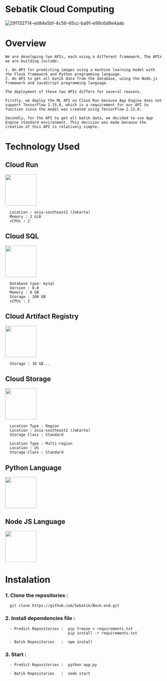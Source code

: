 # Sebatik Cloud Computing
![291132714-ed84e5bf-4c56-45cc-ba91-e99c6d8e4aab](https://github.com/Sebatik/Backend/assets/139910446/d2081f8b-56e5-4b31-ac7c-6377b6fd8f8a)

# Overview
```
We are developing two APIs, each using a different framework. The APIs we are building include:

1. An API for predicting images using a machine learning model with the Flask framework and Python programming language.
2. An API to get all batik data from the database, using the Node.js framework and JavaScript programming language.

The deployment of these two APIs differs for several reasons. 

Firstly, we deploy the ML API on Cloud Run because App Engine does not support TensorFlow 2.15.0, which is a requirement for our API to function since the model was created using TensorFlow 2.15.0.

Secondly, for the API to get all batik data, we decided to use App Engine standard environment. This decision was made because the creation of this API is relatively simple.
```

# Technology Used
## Cloud Run
<img src="https://github.com/Sebatik/Back-end/assets/139910446/29aa9e61-808d-4e69-a895-26c8084324cb" width="100px">

``` 
  Location : asia-southeast2 (Jakarta) 
  Memory : 2 GiB 
  vCPUs : 2 
```

## Cloud SQL
<img src="https://github.com/Sebatik/Back-end/assets/139910446/ffce3e5b-c850-4f59-bfed-a34f19d18ad5" width="100px">

``` 
  Database type: mysql
  Version : 8.0 
  Memory : 8 GB 
  Storage : 100 GB 
  vCPUs : 2
```

## Cloud Artifact Registry
<img src="https://github.com/Sebatik/Back-end/assets/139910446/a4c5f82c-da4b-4144-8028-ff3a0ca90b67" width="100px">

``` 
  Storage : 10 GB...
```

## Cloud Storage
<img src="https://github.com/Sebatik/Back-end/assets/139910446/c0e17ab2-3069-4d72-beb8-8f10f9d8fce8" width="100px">

``` 
  Location Type : Region 
  Location : asia-southeast2 (Jakarta)
  Storage Class : Standard

  Location Type : Multi-region
  Location : US
  Storage Class : Standard
```
## Python Language
<img src="https://github.com/Sebatik/Back-end/assets/139910446/e8ce1600-4694-48f9-ad11-ffcdfcd63a04" width="100px">


## Node JS Language
<img src="https://github.com/Sebatik/Back-end/assets/139910446/a2560a8d-33af-470a-9e65-f7cfd41a2195" width="100px">


# Instalation
### 1. Clone the repositories : 
```
  git clone https://github.com/Sebatik/Back-end.git
```

### 2. Install dependencies file : 
```
  - Predict Repositories :  pip freeze > requirements.txt
                            pip install -r requirements.txt

  - Batik Repositories   :  npm install
```

### 3. Start : 
```
  - Predict Repositories :  python app.py

  - Batik Repositories   :  node start
```
